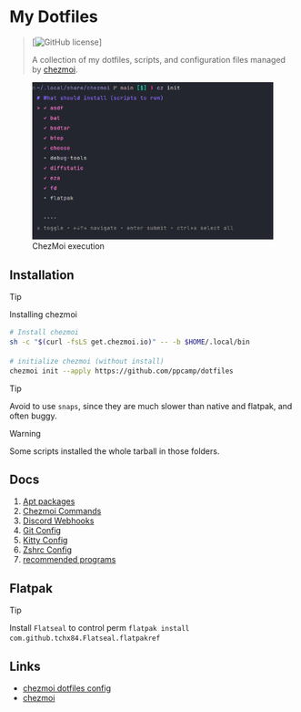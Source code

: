 # My Dotfiles

> [![GitHub license](https://img.shields.io/github/license/ppcamp/dotfiles)]
>
> A collection of my dotfiles, scripts, and configuration files managed by [chezmoi](https://www.chezmoi.io/).


<figure>
  <img src="./docs/imgs/execution.png" alt="chezmoi execution" width="500px">
  <figcaption>ChezMoi execution</figcaption>
</figure>


## Installation

> [!TIP]
>
> Installing chezmoi
>
> ```sh
> # Install chezmoi
> sh -c "$(curl -fsLS get.chezmoi.io)" -- -b $HOME/.local/bin
> 
> # initialize chezmoi (without install)
> chezmoi init --apply https://github.com/ppcamp/dotfiles
> ```

> [!TIP]
>
> Avoid to use `snaps`, since they are much slower than native and flatpak, and
> often buggy.

> [!WARNING]
> Some scripts installed the whole tarball in those folders.

## Docs

1. [Apt packages](./docs/Apt%20Package%20Inspection.md)
2. [Chezmoi Commands](./docs/Chezmoi%20Commands.md)
3. [Discord Webhooks](./docs/Discord%20Webhooks.md)
4. [Git Config](./docs/Git%20Config.md)
5. [Kitty Config](./docs/Kitty.md)
6. [Zshrc Config](./docs/zshrc%20config.md)
7. [recommended programs](./docs/recommended_programs/README.md)

## Flatpak

> [!TIP]
>
> Install `Flatseal` to control perm `flatpak install com.github.tchx84.Flatseal.flatpakref`

## Links
- [chezmoi dotfiles config]
- [chezmoi]

<!-- Links -->
[lazygit nvim plugins]: https://github.com/LazyVim/LazyVim/tree/main/lua/lazyvim/plugins
[chezmoi]: https://www.chezmoi.io/
[chezmoi dotfiles config]: https://fedoramagazine.org/take-back-your-dotfiles-with-chezmoi/
